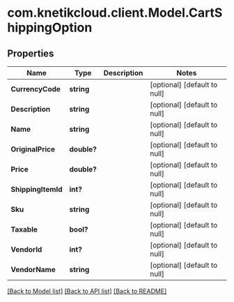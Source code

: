 # com.knetikcloud.client.Model.CartShippingOption
## Properties

Name | Type | Description | Notes
------------ | ------------- | ------------- | -------------
**CurrencyCode** | **string** |  | [optional] [default to null]
**Description** | **string** |  | [optional] [default to null]
**Name** | **string** |  | [optional] [default to null]
**OriginalPrice** | **double?** |  | [optional] [default to null]
**Price** | **double?** |  | [optional] [default to null]
**ShippingItemId** | **int?** |  | [optional] [default to null]
**Sku** | **string** |  | [optional] [default to null]
**Taxable** | **bool?** |  | [optional] [default to null]
**VendorId** | **int?** |  | [optional] [default to null]
**VendorName** | **string** |  | [optional] [default to null]

[[Back to Model list]](../README.md#documentation-for-models) [[Back to API list]](../README.md#documentation-for-api-endpoints) [[Back to README]](../README.md)

